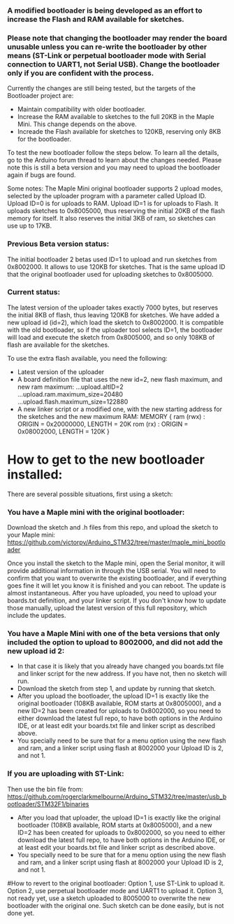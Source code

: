 ### A modified bootloader is being developed as an effort to increase the Flash and RAM available for sketches.
### Please note that changing the bootloader may render the board unusable unless you can re-write the bootloader by other means (ST-Link or perpetual bootloader mode with Serial connection to UART1, not Serial USB). Change the bootloader only if you are confident with the process.

Currently the changes are still being tested, but the targets of the Bootloader project are:
* Maintain compatibility with older bootloader.
* Increase the RAM available to sketches to the full 20KB in the Maple Mini. This change depends on the above.
* Increade the Flash available for sketches to 120KB, reserving only 8KB for the bootloader.

To test the new bootloader follow the steps below. To learn all the details, go to the Arduino forum thread to learn about the changes needed.
Please note this is still a beta version and you may need to upload the bootloader again if bugs are found.

Some notes:
The Maple Mini original bootloader supports 2 upload modes, selected by the uploader program with a parameter called Upload ID.
Upload ID=0 is for uploads to RAM.
Upload ID=1 is for uploads to Flash. It uploads sketches to 0x8005000, thus reserving the initial 20KB of the flash memory for itself. It also reserves the initial 3KB of ram, so sketches can use up to 17KB.

### Previous Beta version status:
The initial bootloader 2 betas used ID=1 to upload and run sketches from 0x8002000. It allows to use 120KB for sketches.
That is the same upload ID that the original bootloader used for uploading sketches to 0x8005000.


### Current status:
The latest version of the uploader takes exactly 7000 bytes, but reserves the initial 8KB of flash, thus leaving 120KB for sketches.
We have added a new upload id (id=2), which load the sketch to 0x8002000.
It is compatible with the old bootloader, so if the uploader tool selects ID=1, the bootloader will load and execute the sketch from 0x8005000, and so only 108KB of flash are available for the sketches.

To use the extra flash available, you need the following:
* Latest version of the uploader
* A board definition file that uses the new id=2, new flash maximum, and new ram maximum:
      ...upload.altID=2
      ...upload.ram.maximum_size=20480
      ...upload.flash.maximum_size=122880
* A new linker script or a modified one, with the new starting address for the sketches and the new maximum RAM:
MEMORY
{
  ram (rwx) : ORIGIN = 0x20000000, LENGTH = 20K
  rom (rx)  : ORIGIN = 0x08002000, LENGTH = 120K
}

# How to get to the new bootloader installed:

There are several possible situations, first using a sketch:
### You have a Maple mini with the original bootloader:
Download the sketch and .h files from this repo, and upload the sketch to your Maple mini:
         https://github.com/victorpv/Arduino_STM32/tree/master/maple_mini_bootloader

Once you install the sketch to the Maple mini, open the Serial monitor, it will provide additional information in through the USB serial. You will need to confirm that you want to overwrite the existing bootloader, and if everything goes fine it will let you know it is finished and you can reboot. The update is almost instantaneous.
After you have uploaded, you need to upload your boards.txt definition, and your linker script. If you don't know how to update those manually, upload the latest version of this full repository, which include the updates.

### You have a Maple Mini with one of the beta versions that only included the option to upload to 8002000, and did not add the new upload id 2:
 * In that case it is likely that you already have changed you boards.txt file and linker script for the new address. If you have not, then no sketch will run.
 * Download the sketch from step 1, and update by running that sketch.
 * After you upload the bootloader, the upload ID=1 is exactly like the original bootloader (108KB available, ROM starts at 0x8005000), and a new ID=2 has been created for uploads to 0x8002000, so you need to either download the latest full repo, to have both options in the Arduino IDE, or at least edit your boards.txt file and linker script as described above.
 * You specially need to be sure that for a menu option using the new flash and ram, and a linker script using flash at 8002000 your Upload ID is 2, and not 1.

### If you are uploading with ST-Link:

Then use the bin file from:
     https://github.com/rogerclarkmelbourne/Arduino_STM32/tree/master/usb_bootloader/STM32F1/binaries

 * After you load that uploader, the upload ID=1 is exactly like the original bootloader (108KB available, ROM starts at 0x8005000), and a new ID=2 has been created for uploads to 0x8002000, so you need to either download the latest full repo, to have both options in the Arduino IDE, or at least edit your boards.txt file and linker script as described above.
 * You specially need to be sure that for a menu option using the new flash and ram, and a linker script using flash at 8002000 your Upload ID is 2, and not 1.

#How to revert to the original bootloader:
Option 1, use ST-Link to upload it.
Option 2, use perpetual bootloader mode and UART1 to upload it.
Option 3, not ready yet, use a sketch uploaded to 8005000 to overwrite the new bootloader with the original one. Such sketch can be done easily, but is not done yet.




